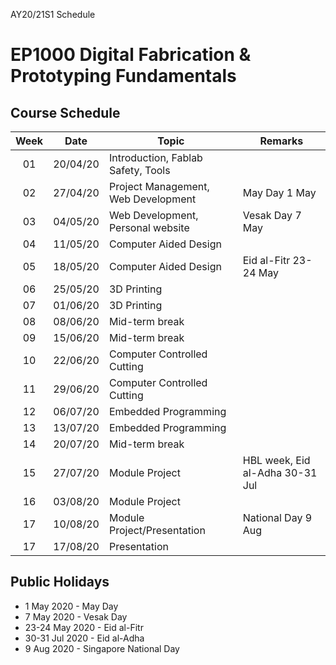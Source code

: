 AY20/21S1 Schedule

# EP1000 Digital Fabrication & Prototyping Fundamentals
## Course Schedule

| Week | Date | Topic | Remarks |
|:----:|:----:|-------|---------|
| 01 | 20/04/20 | Introduction, Fablab Safety, Tools |
| 02 | 27/04/20 | Project Management, Web Development | May Day 1 May |
| 03 | 04/05/20 | Web Development, Personal website | Vesak Day 7 May |
| 04 | 11/05/20 | Computer Aided Design |
| 05 | 18/05/20 | Computer Aided Design | Eid al-Fitr 23-24 May |
| 06 | 25/05/20 | 3D Printing |
| 07 | 01/06/20 | 3D Printing |
| 08 | 08/06/20 | Mid-term break |
| 09 | 15/06/20 | Mid-term break |
| 10 | 22/06/20 | Computer Controlled Cutting |
| 11 | 29/06/20 | Computer Controlled Cutting |
| 12 | 06/07/20 | Embedded Programming |
| 13 | 13/07/20 | Embedded Programming |
| 14 | 20/07/20 | Mid-term break |
| 15 | 27/07/20 | Module Project | HBL week, Eid al-Adha 30-31 Jul |
| 16 | 03/08/20 | Module Project | 
| 17 | 10/08/20 | Module Project/Presentation | National Day 9 Aug |
| 17 | 17/08/20 | Presentation |

## Public Holidays
* 1 May 2020 - May Day
* 7 May 2020 - Vesak Day
* 23-24 May 2020 - Eid al-Fitr
* 30-31 Jul 2020 - Eid al-Adha
* 9 Aug 2020 - Singapore National Day